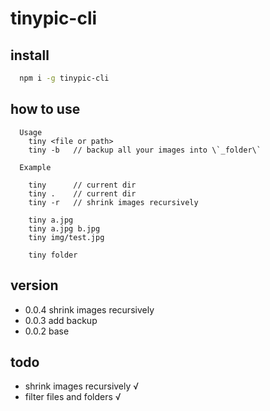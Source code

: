 # tinypic-cli
## install
  ```bash
    npm i -g tinypic-cli
  ```
## how to use
```text
  Usage
    tiny <file or path>
    tiny -b   // backup all your images into \`_folder\`

  Example

    tiny      // current dir
    tiny .    // current dir
    tiny -r   // shrink images recursively

    tiny a.jpg
    tiny a.jpg b.jpg
    tiny img/test.jpg

    tiny folder
```

## version
  - 0.0.4 shrink images recursively
  - 0.0.3 add backup
  - 0.0.2 base

## todo
  - shrink images recursively √
  - filter files and folders √


